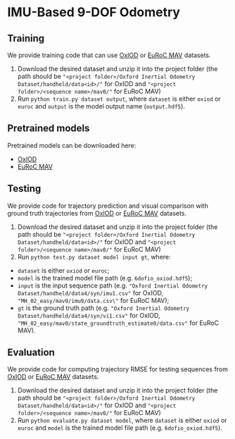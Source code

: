 # IMU-Based 9-DOF Odometry



## Training

We provide training code that can use [OxIOD](http://deepio.cs.ox.ac.uk/) or [EuRoC MAV](https://projects.asl.ethz.ch/datasets/doku.php?id=kmavvisualinertialdatasets) datasets.

1. Download the desired dataset and unzip it into the project folder (the path should be `"<project folder>/Oxford Inertial Odometry Dataset/handheld/data<id>/"` for OxIOD and `"<project folder>/<sequence name>/mav0/"` for EuRoC MAV)
2. Run `python train.py dataset output`, where `dataset` is either `oxiod` or `euroc` and `output` is the model output name (`output.hdf5`).

## Pretrained models

Pretrained models can be downloaded here:
- [OxIOD](https://drive.google.com/uc?export=download&id=1xBsOJXVUc_cO1ybzJJxBq5L36M49TMsE)
- [EuRoC MAV](https://drive.google.com/uc?export=download&id=1dXJasJx3jpS6LiqrvP2BpHSCgqLn85nX)

## Testing

We provide code for trajectory prediction and visual comparison with ground truth trajectories from [OxIOD](http://deepio.cs.ox.ac.uk/) or [EuRoC MAV](https://projects.asl.ethz.ch/datasets/doku.php?id=kmavvisualinertialdatasets) datasets.

1. Download the desired dataset and unzip it into the project folder (the path should be `"<project folder>/Oxford Inertial Odometry Dataset/handheld/data<id>/"` for OxIOD and `"<project folder>/<sequence name>/mav0/"` for EuRoC MAV)
2. Run `python test.py dataset model input gt`, where:
- `dataset` is either `oxiod` or `euroc`;
- `model` is the trained model file path (e.g. `6dofio_oxiod.hdf5`);
- `input` is the input sequence path (e.g. `"Oxford Inertial Odometry Dataset/handheld/data4/syn/imu1.csv"` for OxIOD, `"MH_02_easy/mav0/imu0/data.csv\"` for EuRoC MAV);
- `gt` is the ground truth path (e.g. `"Oxford Inertial Odometry Dataset/handheld/data4/syn/vi1.csv"` for OxIOD, `"MH_02_easy/mav0/state_groundtruth_estimate0/data.csv"` for EuRoC MAV).

## Evaluation

We provide code for computing trajectory RMSE for testing sequences from [OxIOD](http://deepio.cs.ox.ac.uk/) or [EuRoC MAV](https://projects.asl.ethz.ch/datasets/doku.php?id=kmavvisualinertialdatasets) datasets.

1. Download the desired dataset and unzip it into the project folder (the path should be `"<project folder>/Oxford Inertial Odometry Dataset/handheld/data<id>/"` for OxIOD and `"<project folder>/<sequence name>/mav0/"` for EuRoC MAV)
2. Run `python evaluate.py dataset model`, where `dataset` is either `oxiod` or `euroc` and `model` is the trained model file path (e.g. `6dofio_oxiod.hdf5`).

